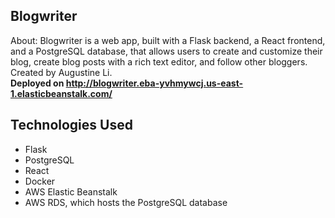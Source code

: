 ## Blogwriter
About: Blogwriter is a web app, built with a Flask backend, a React frontend, and a PostgreSQL
database, that allows users to create and customize their blog, create blog posts with a rich text editor,
and follow other bloggers.
Created by Augustine Li.
<br/>
**Deployed on http://blogwriter.eba-yvhmywcj.us-east-1.elasticbeanstalk.com/**

## Technologies Used
* Flask
* PostgreSQL
* React
* Docker
* AWS Elastic Beanstalk
* AWS RDS, which hosts the PostgreSQL database
